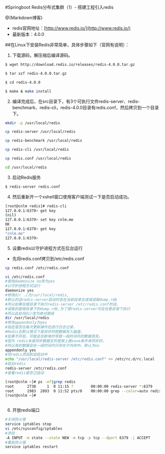 #Springboot Redis分布式集群（1）- 搭建工程引入redis

@(Markdown博客)

- redis官网地址：[http://www.redis.io/](http://www.redis.io/)
- 最新版本：4.0.0

##在Linux下安装Redis非常简单，具体步骤如下（官网有说明）：

1. 下载源码，解压缩后编译源码。

```bash
$ wget http://download.redis.io/releases/redis-4.0.0.tar.gz

$ tar xzf redis-4.0.0.tar.gz

$ cd redis-4.0.0

$ make & make install
```
2. 编译完成后，在src目录下，有3个可执行文件redis-server、redis-benchmark、redis-cli，redis-4.0.0目录有redis.conf，然后拷贝到一个目录下。
```bash
mkdir -p /usr/local/redis

cp redis-server /usr/local/redis

cp redis-benchmark /usr/local/redis

cp redis-cli /usr/local/redis

cp redis.conf /usr/local/redis

cd /usr/local/redis
```

3. 启动Redis服务
```bash
$ redis-server redis.conf
```
4. 然后重新开一个xshell窗口使用客户端测试一下是否启动成功。

```bash
[root@cnlm redis]# redis-cli 
127.0.0.1:6379> get key
(nil)
127.0.0.1:6379> set key cnlm.me
OK
127.0.0.1:6379> get key
"cnlm.me"
127.0.0.1:6379> 
```
5. 设置redis以守护进程方式在后台运行
- 先将redis.conf拷贝到/etc/redis.conf
```bash
cp redis.conf /etc/redis.conf
```
```bash
vi /etc/redis.conf  
#查找daemonize no改为yes  
#以守护进程方式运行  
daemonize yes  
#修改dir ./为/usr/local/redis,  
#默认的话redis-server启动时会在当前目录生成或读取dump.rdb  
#所以如果在根目录下执行redis-server /etc/redis.conf的话,  
#读取的是根目录下的dump.rdb,为了使redis-server可在任意目录下执行  
#所以此处将dir改为绝对路径  
dir /usr/local/redis  
#修改appendonly为yes  
#指定是否在每次更新操作后进行日志记录，  
#Redis在默认情况下是异步的把数据写入磁盘，  
#如果不开启，可能会在断电时导致一段时间内的数据丢失。  
#因为 redis本身同步数据文件是按上面save条件来同步的，  
#所以有的数据会在一段时间内只存在于内存中。默认为no  
appendonly yes  
#将redis添加到自启动中  
echo "/usr/local/redis-server /etc/redis.conf" >> /etc/rc.d/rc.local  
#启动redis  
redis-server /etc/redis.conf  
#查看redis是否己启动  

[root@cnlm ~]# ps -ef|grep redis
root      2738     1  0 11:15 ?        00:00:00 redis-server *:6379
root      2983  2893  0 11:52 pts/0    00:00:00 grep --color=auto redis
[root@cnlm ~]# 
  
```

6. 开放redis端口

```bash 
#关闭防火墙  
service iptables stop  
vi /etc/sysconfig/iptables  
#添加  
-A INPUT -m state --state NEW -m tcp -p tcp --dport 6379 -j ACCEPT  
#重启防火墙  
service iptables restart  
```